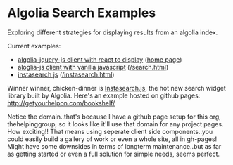 # Algolia Search Examples
Exploring different strategies for displaying results from an algolia index.

Current examples:
- [algolia-jquery-js client with react to display](https://github.com/thehelpinggroup/bookshelf/blob/master/public/scripts/bookshelf.js) ([home page](https://github.com/thehelpinggroup/bookshelf/blob/master/public/index.html))
- [aloglia-js client with vanilla javascript](https://github.com/thehelpinggroup/bookshelf/blob/master/public/scripts/bookshelf-vanillajs-search.js)  ([/search.html](https://github.com/thehelpinggroup/bookshelf/blob/master/public/search.html))
- [instasearch js](https://github.com/thehelpinggroup/bookshelf/blob/master/public/scripts/bookshelf-instasearch.js) ([/instasearch.html](https://github.com/thehelpinggroup/bookshelf/blob/master/public/instasearch.html))

Winner winner, chicken-dinner is [Instasearch.js](https://community.algolia.com/instantsearch.js/), the hot new search widget library built by Algolia. Here's an example hosted on github pages: http://getyourhelpon.com/bookshelf/

Notice the domain..that's because I have a github page setup for this org, thehelpinggroup, so it looks like it'll use that domain for any project pages. How exciting!! That means using seperate client side components..you could easily build a gallery of work or even a whole site, all in gh-pages! Might have some downsides in terms of longterm maintenance..but as far as getting started or even a full solution for simple needs, seems perfect.
